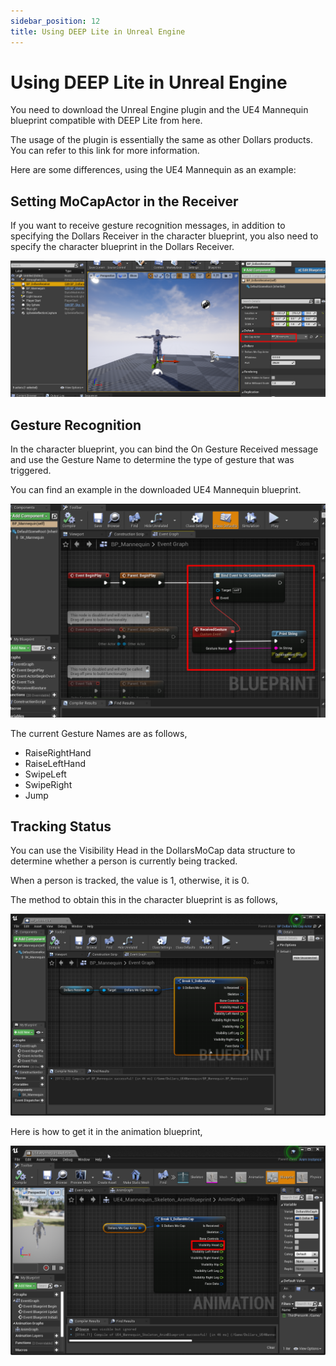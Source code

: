 ```yaml
---
sidebar_position: 12
title: Using DEEP Lite in Unreal Engine
---
```


# Using DEEP Lite in Unreal Engine

You need to download the Unreal Engine plugin and the UE4 Mannequin blueprint compatible with DEEP Lite from here.

The usage of the plugin is essentially the same as other Dollars products. You can refer to this link for more information.

Here are some differences, using the UE4 Mannequin as an example:

## Setting MoCapActor in the Receiver

If you want to receive gesture recognition messages, in addition to specifying the Dollars Receiver in the character blueprint, you also need to specify the character blueprint in the Dollars Receiver.

![](../../img/2024_07_25_17_15_22.png)

## Gesture Recognition

In the character blueprint, you can bind the On Gesture Received message and use the Gesture Name to determine the type of gesture that was triggered.

You can find an example in the downloaded UE4 Mannequin blueprint.

![](../../img/2024_07_25_17_47_03.png)

The current Gesture Names are as follows,

- RaiseRightHand
- RaiseLeftHand
- SwipeLeft
- SwipeRight
- Jump

## Tracking Status

You can use the Visibility Head in the DollarsMoCap data structure to determine whether a person is currently being tracked.

When a person is tracked, the value is 1, otherwise, it is 0.

The method to obtain this in the character blueprint is as follows,

![](../../img/2024_07_25_17_53_19.png)

Here is how to get it in the animation blueprint,

![](../../img/2024_07_25_17_54_08.png)
